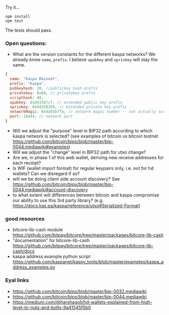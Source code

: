 Try it...

```
npm install
npm test
```

The tests should pass.


### Open questions:

- What are the version constants for the different kaspa networks? We already know `name`, `prefix`. I believe `xpubkey` and `xprivkey` will stay the same.
```js
{
  name: "Kaspa Mainnet",
  prefix: "kaspa",
  pubkeyhash: 28, //publickey hash prefix
  privatekey: 0x80, // privatekey prefix
  scripthash: 40,
  xpubkey: 0x043587cf, // extended public key prefix
  xprivkey: 0x04358394, // extended private key prefix
  networkMagic: 0xdab5bffa, // network magic number -- not actually sure what this is used for...
  port: 18444, // network port
}
```
- Will we adjust the "purpose" level in BIP32 path according to which kaspa network is selected? (see examples of bitcoin vs bitcoin testnet https://github.com/bitcoin/bips/blob/master/bip-0044.mediawiki#examples) 
- Will we adjust the "change" level in BIP32 path for utxo change?
- Are we, in phase 1 of this web wallet, deriving new receive addresses for each receipt?
- Is WIF (wallet import format) for regular keypairs only, i.e. not for hd wallets? Can we disregard if so?
- will we be doing client side account discovery? See https://github.com/bitcoin/bips/blob/master/bip-0044.mediawiki#account-discovery
- to what extent will differences between bitcoin and kaspa compromise our ability to use this 3rd party library? (e.g. https://docs.kas.pa/kaspa/reference/utxo#Serialized-Format)
<!-- - hd extended keypairs are different from regular keypairs in that they have an additional random 32 bytes known as the "chain code." -->


### good resources
- bitcore-lib-cash module https://github.com/bitpay/bitcore/tree/master/packages/bitcore-lib-cash
- "documentation" for bitcore-lib-cash https://github.com/bitpay/bitcore/tree/master/packages/bitcore-lib-cash/docs
- kaspa address example python script https://github.com/kaspanet/kaspy_tools/blob/master/examples/kaspa_address_examples.py


### Eyal links
- https://github.com/bitcoin/bips/blob/master/bip-0032.mediawiki
- https://github.com/bitcoin/bips/blob/master/bip-0044.mediawiki
- https://medium.com/@harshagoli/hd-wallets-explained-from-high-level-to-nuts-and-bolts-9a41545f5b0
